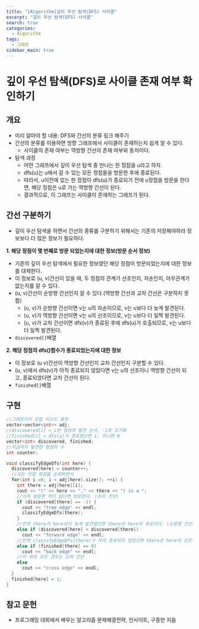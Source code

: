 ```yaml
---
title: "[Algorithm]깊이 우선 탐색(DFS) 사이클"
excerpt: "깊이 우선 탐색(DFS) 사이클"
search: true
categories:
  - Algorithm
tags:
  - 그래프
sidebar_main: true
---
```


# 깊이 우선 탐색(DFS)로 사이클 존재 여부 확인하기

## 개요
- 미리 알아야 할 내용: DFS와 간선의 분류 링크 해주기
- 간선의 분류를 이용하면 방향 그래프에서 사이클이 존재하는지 쉽게 알 수 있다.
  - 사이클의 존재 여부는 역방향 간선의 존재 여부와 동치이다.
- 탐색 과정
  - 어떤 그래프에서 깊이 우선 탐색 중 만나는 한 정점을 u라고 하자.
  - dfs(u)는 u에서 갈 수 있는 모든 정점들을 방문한 후에 종료된다.
  - 따라서, u이전에 있는 한 정점이 dfs(u)가 종료되기 전에 u정점을 방문을 한다면, 해당 정점은 u로 가는 역방향 간선이 된다.
  - 결과적으로, 이 그래프는 사이클이 존재하는 그래프가 된다.

## 간선 구분하기
- 깊이 우선 탐색을 하면서 간선의 종류를 구분하기 위해서는 기존의 저장해야하라 정보보다 더 많은 정보가 필요하다.

**1. 해당 정점이 몇 번째로 방문 되었는지에 대한 정보(방문 순서 정보)**
- 기존의 깊이 우선 탐색에서 필요한 정보였던 해당 정점이 방문되었는지에 대한 정보를 대체한다.
- 이 정보로 (u, v)간선이 있을 때, 두 정점의 관계가 선조인지, 자손인지, 아무관계가 없는지를 알 수 있다.
- (u, v)간선이 순방향 간선인지 알 수 있다.(역방향 간선과 교차 간선은 구분하지 못함)
  - (u, v)가 순방향 간선이면 v는 u의 자손이므로, v는 u보다 더 늦게 발견된다.
  - (u, v)가 역방향 간선이면 v는 u의 선조이므로, v는 u보다 더 일찍 발견된다.
  - (u, v)가 교차 간선이면 dfs(v)가 종료된 후에 dfs(u)가 호출되므로, v는 u보다 더 일찍 발견된다.
- ```discovered[]```배열

**2. 해당 정점의 dfs()함수가 종료되었는지에 대한 정보**
- 이 정보로 (u v)간선이 역방향 간선인지 교차 간선인지 구분할 수 있다.
- (u, v)에서 dfs(v)가 아직 종료되지 않았다면 v는 u의 선조이니 역방향 간선이 되고, 종료되었다면 교차 간선이 된다.
- ```finished[]```배열

## 구현

```cpp
//그래프으이 인접 리스트 표현
vector<vector<int>> adj;
//discovered[i] = i번 정점의 발견 순서, -1로 초기화
//finished[i] = dfs(i)가 종료했으면 1, 아니면 0
vector<int> discovered, finished;
//지금까지 발견한 정점의 수
int counter;

void classifyEdgeDfs(int here) {
  discovered[here] = counter++;
  //모든 인접 정점을 순회하면서
  for(int i =0; i < adj[here].size(); ++i) {
    int there = adj[here][i];
    cout << "(" << here << "," << there << ") is a ";
    //아직 방문한 적이 없다면 방문한다. (트리 간선)
    if (discovered[there] == -1) {
      cout << "tree edge" << endl;
      classifyEdgeDfs(there);
    }
    //만약 there가 here보다 늦게 발견됐으면 there은 here의 후손이다. (순방향 간선)
    else if (discovered[here] < discovered[there])
      cout << "forward edge" << endl;
    //만약 classifyEdgeDfs(there)가 아직 종료되지 않았으면 there은 here의 선조이다. (역방향 간선 = 사이클 존재)
    else if (finished[there] == 0)
      cout << "back edge" << endl;
    //이 외의 모든 경우는 교차 간선
    else
      cout << "cross edge" << endl;
  }
  finished[here] = 1;
}
```

## 참고 문헌
- 프로그래밍 대회에서 배우는 알고리즘 문제해결전략, 인사이트, 구종만 지음
